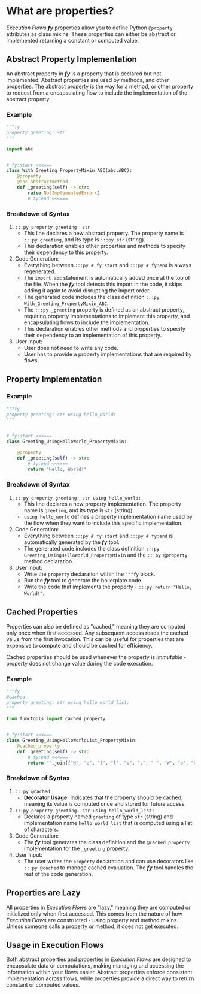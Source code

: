 # What are properties?

_Execution Flows_ ___fy___ properties allow you to define Python `@property` attributes as class mixins. These properties can either be abstract or implemented returning a constant or computed value.

## Abstract Property Implementation

An abstract property in ___fy___ is a property that is declared but not implemented. Abstract properties are used by methods, and other properties. The abstract property is the way for a method, or other property to request from a encapsulating flow to include the implementation of the abstract property.

### Example

```py title="mixins/property/greeting/abc_fy.py" linenums="1"
"""fy
property greeting: str
"""

import abc


# fy:start <<<===
class With_Greeting_PropertyMixin_ABC(abc.ABC):
    @property
    @abc.abstractmethod
    def _greeting(self) -> str:
        raise NotImplementedError()
        # fy:end <<<===
```

### Breakdown of Syntax

1. `:::py property greeting: str`
    - This line declares a new abstract property. The property name is `:::py greeting`, and its type is `:::py str` (string).
    - This declaration enables other properties and methods to specify their dependency to this property.
2. Code Generation:
    - Everything between `:::py # fy:start` and `:::py # fy:end` is always regenerated.
    - The `import abc` statement is automatically added once at the top of the file. When the ___fy___ tool detects this import in the code, it skips adding it again to avoid disrupting the import order.
    - The generated code includes the class definition `:::py With_Greeting_PropertyMixin_ABC`.
    - The `:::py _greeting` property is defined as an abstract property, requiring property implementations to implement this property, and encapsulating flows to include the implementation.
    - This declaration enables other methods and properties to specify their dependency to an implementation of this property.
3. User Input:
    - User does not need to write any code.
    - User has to provide a property implementations that are required by flows.

## Property Implementation

### Example

```py title="mixins/property/greeting/using_hello_world_fy.py" linenums="1"
"""fy
property greeting: str using hello_world:
"""


# fy:start <<<===
class Greeting_UsingHelloWorld_PropertyMixin:

    @property
    def _greeting(self) -> str:
        # fy:end <<<===
        return "Hello, World!"
```

### Breakdown of Syntax

1. `:::py property greeting: str using hello_world:`
    - This line declares a new property implementation. The property name is `greeting`, and its type is `str` (string). 
    - `using hello_world` defines a property implementation name used by the flow when they want to include this specific implementation. 
2. Code Generation:
    - Everything between `:::py # fy:start` and `:::py # fy:end` is automatically generated by the ___fy___ tool.
    - The generated code includes the class definition `:::py Greeting_UsingHelloWorld_PropertyMixin` and the `:::py @property` method declaration.
3. User Input:
    - Write the `property` declaration within the `"""fy` block. 
    - Run the ___fy___ tool to generate the boilerplate code.
    - Write the code that implements the property - `:::py return "Hello, World!"`.

## Cached Properties

Properties can also be defined as "cached," meaning they are computed only once when first accessed. Any subsequent access reads the cached value from the first invocation. This can be useful for properties that are expensive to compute and should be cached for efficiency.

Cached properties should be used whenever the property is _immutable_ - property does not change value during the code execution.

### Example

```py title="mixins/property/greeting/using_hello_world_list_fy.py" linenums="1" hl_lines="2 11"
"""fy
@cached
property greeting: str using hello_world_list:
"""

from functools import cached_property


# fy:start <<<===
class Greeting_UsingHelloWorldList_PropertyMixin:
    @cached_property
    def _greeting(self) -> str:
        # fy:end <<<===
        return "".join(["H", "e", "l", "l", "o", ",", " ", "W", "o", "r", "l", "d", "!"])
```

### Breakdown of Syntax
1. `:::py @cached`
    - **Decorator Usage:** Indicates that the property should be cached, meaning its value is computed once and stored for future access.
2. `:::py property greeting: str using hello_world_list:`
    - Declares a property named `greeting` of type `str` (string) and implementation name `hello_world_list` that is computed using a list of characters.
3. Code Generation:
    - The ___fy___ tool generates the class definition and the `@cached_property` implementation for the `_greeting` property.
4. User Input:
    - The user writes the `property` declaration and can use decorators like `:::py @cached` to manage cached evaluation. The ___fy___ tool handles the rest of the code generation.

## Properties are Lazy

All properties in _Execution Flows_ are "lazy," meaning they are computed or initialized only when first accessed. This comes from the nature of how _Execution Flows_ are constructed - using property and method mixins. Unless someone calls a property or method, it does not get executed.

## Usage in Execution Flows

Both abstract properties and properties in _Execution Flows_ are designed to encapsulate data or computations, making managing and accessing the information within your flows easier. Abstract properties enforce consistent implementation across flows, while properties provide a direct way to return constant or computed values.

